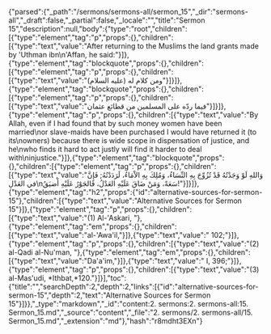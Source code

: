 {"parsed":{"_path":"/sermons/sermons-all/sermon_15","_dir":"sermons-all","_draft":false,"_partial":false,"_locale":"","title":"Sermon 15","description":null,"body":{"type":"root","children":[{"type":"element","tag":"p","props":{},"children":[{"type":"text","value":"After returning to the Muslims the land grants made by 'Uthman ibn\n'Affan, he said:"}]},{"type":"element","tag":"blockquote","props":{},"children":[{"type":"element","tag":"p","props":{},"children":[{"type":"text","value":"ومن كلام له (عليه السلام)"}]}]},{"type":"element","tag":"blockquote","props":{},"children":[{"type":"element","tag":"p","props":{},"children":[{"type":"text","value":"فيما ردّه على المسلمين من قطائع عثمان"}]}]},{"type":"element","tag":"p","props":{},"children":[{"type":"text","value":"By Allah, even if I had found that by such money women have been married\nor slave-maids have been purchased I would have returned it (to its\nowners) because there is wide scope in dispensation of justice, and he\nwho finds it hard to act justly will find it harder to deal with\ninjustice."}]},{"type":"element","tag":"blockquote","props":{},"children":[{"type":"element","tag":"p","props":{},"children":[{"type":"text","value":"وَاللهِ لَوْ وَجَدْتُهُ قَدْ تُزُوِّجَ بِهِ النِّسَاءُ، وَمُلِكَ بِهِ الاْمَاءُ، لَرَدَدْتُهُ; فَإِنَّ في العَدْلِ\nسَعَةً، وَمَنْ ضَاقَ عَلَيْهِ العَدْلُ، فَالجَوْرُ عَلَيْهِ أَضيَقُ!"}]}]},{"type":"element","tag":"h2","props":{"id":"alternative-sources-for-sermon-15"},"children":[{"type":"text","value":"Alternative Sources for Sermon 15"}]},{"type":"element","tag":"p","props":{},"children":[{"type":"text","value":"(1) Al-'Askari, "},{"type":"element","tag":"em","props":{},"children":[{"type":"text","value":"al-'Awa'il,"}]},{"type":"text","value":" 102;"}]},{"type":"element","tag":"p","props":{},"children":[{"type":"text","value":"(2) al-Qadi al-Nu'man, "},{"type":"element","tag":"em","props":{},"children":[{"type":"text","value":"Da'a'im,"}]},{"type":"text","value":" I, 396;"}]},{"type":"element","tag":"p","props":{},"children":[{"type":"text","value":"(3) al-Mas'udi, *Ithbat,*120."}]}],"toc":{"title":"","searchDepth":2,"depth":2,"links":[{"id":"alternative-sources-for-sermon-15","depth":2,"text":"Alternative Sources for Sermon 15"}]}},"_type":"markdown","_id":"content:2. sermons:2. sermons-all:15. Sermon_15.md","_source":"content","_file":"2. sermons/2. sermons-all/15. Sermon_15.md","_extension":"md"},"hash":"r8mdht3EXn"}